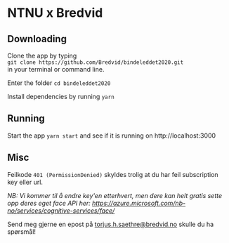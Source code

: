# NTNU x Bredvid

## Downloading
Clone the app by typing <br/>
`git clone https://github.com/Bredvid/bindeleddet2020.git` <br/>
in your terminal or command line.

Enter the folder `cd bindeleddet2020`

Install dependencies by running `yarn`

## Running

Start the app `yarn start` and see if it is running on http://localhost:3000


## Misc

Feilkode `401 (PermissionDenied)` skyldes trolig at du har feil subscription key eller url.

*NB: Vi kommer til å endre key'en etterhvert, men dere kan helt gratis sette opp deres eget face API her: https://azure.microsoft.com/nb-no/services/cognitive-services/face/*

Send meg gjerne en epost på torjus.h.saethre@bredvid.no skulle du ha spørsmål!

